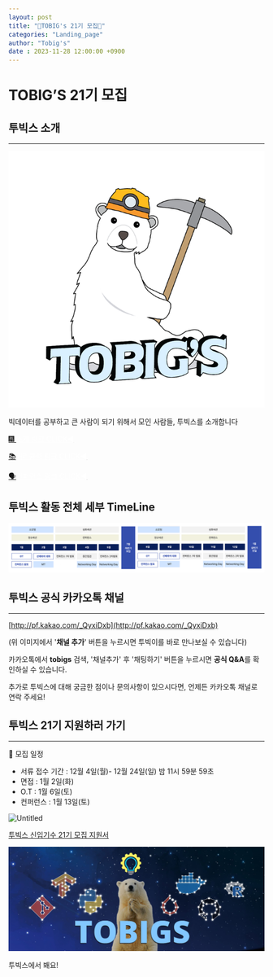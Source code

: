```yaml
---
layout: post
title: "🎇TOBIG's 21기 모집🎇"
categories: "Landing_page"
author: "Tobig's"
date : 2023-11-28 12:00:00 +0900
---
```


# **TOBIG’S 21기 모집**

## **투빅스 소개**

---

![Untitled](/assets/images/Tobig2.png)

빅데이터를 공부하고 큰 사람이 되기 위해서 모인 사람들, 투빅스를 소개합니다

[🎆 <span style="color:white"><U>소개 링크 CLICK◀</U></span>](https://www.notion.so/CLICK-e74a26737a8c42e0965e1520b7f6d768?pvs=21)

[📚<span style="color:white"><U>커리큘럼 링크 CLICK◀</U></span>](https://www.notion.so/CLICK-9b2b34483f0f4a3e86d60637d6b2806b?pvs=21)

[🗣<span style="color:white"><U>컨퍼런스 링크 CLICK◀</U></span>](https://www.notion.so/CLICK-d48f8fab2154479aa257b5f7e5fe5b00?pvs=21)

## 투빅스 활동 전체 세부 TimeLine

![Untitled](/assets/images/21timeline.png)

## 투빅스 공식 카카오톡 채널

---

[http://pf.kakao.com/_QyxiDxb](http://pf.kakao.com/_QyxiDxb)

(위 이미지에서 '**채널 추가**' 버튼을 누르시면 투빅이를 바로 만나보실 수 있습니다)

카카오톡에서 **tobigs** 검색, '채널추가' 후 '채팅하기' 버튼을 누르시면 **공식 Q&A**를 확인하실 수 있습니다. 

추가로 투빅스에 대해 궁금한 점이나 문의사항이 있으시다면, 언제든 카카오톡 채널로 연락 주세요! 

## 투빅스 21기 지원하러 가기

---
📢 모집 일정

- 서류 접수 기간 : 12월 4일(월)- 12월 24일(일) 밤 11시 59분 59초
- 면접 : 1월 2일(화)
- O.T : 1월 6일(토)
- 컨퍼런스 : 1월 13일(토)

![Untitled](/assets/images/21th-mozip.jpg)

[투빅스 신입기수 21기 모집 지원서](https://forms.gle/aiWmTs4KoyXLwzK76)

![투빅스에서 봬요!](/assets/images/banners/home.jpeg)

투빅스에서 봬요!